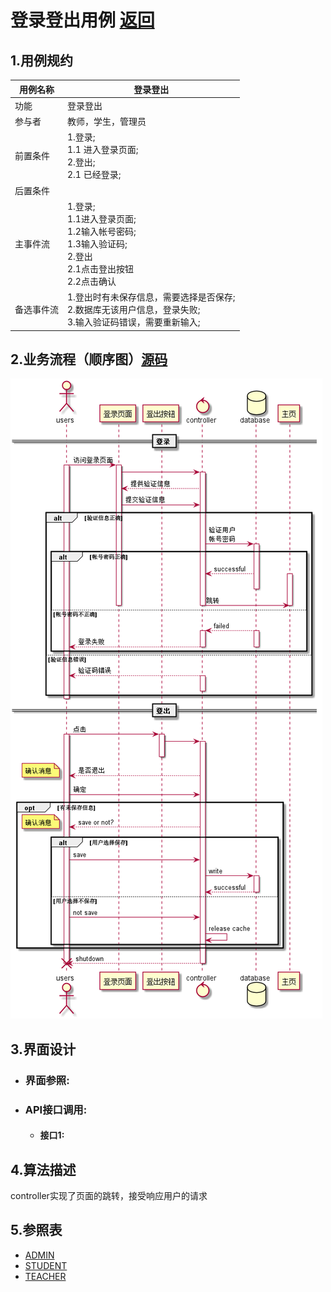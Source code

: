 # 登录登出用例 [返回][1]
## 1.用例规约
<table>
    <thead>
        <tr>
            <th>用例名称</th>
            <th>登录登出</th>
        </tr>
    </thead>
    <tbody>
         <tr>
            <td>功能</td>
            <td>登录登出</td>
         </tr>
         <tr>
            <td>参与者</td>
            <td>教师，学生，管理员</td>
         </tr>
         <tr>
            <td>前置条件</td>
            <td>1.登录;<br>
                1.1 进入登录页面;<br>
                2.登出;<br>
                2.1 已经登录;<br>
            </td>
         </tr>
         <tr>
            <td>后置条件</td>
            <td></td>
         </tr>
         <tr>
            <td>主事件流</td>
            <td>1.登录;<br>
                1.1进入登录页面;<br>
                1.2输入帐号密码;<br>
                1.3输入验证码;<br>
                2.登出<br>
                2.1点击登出按钮<br>
                2.2点击确认<br>
            </td>
         </tr>
         <tr>
            <td>备选事件流</td>
            <td>1.登出时有未保存信息，需要选择是否保存;<br>
                2.数据库无该用户信息，登录失败;<br>
                3.输入验证码错误，需要重新输入;<br>
            </td>
         </tr>
    </tbody>
</table>

## 2.业务流程（顺序图）[源码][2]
<img src="https://github.com/mzy1997/is_analysis/blob/master/test6/sequence登录登出.png"/>

## 3.界面设计
- ### 界面参照:
- ### API接口调用:
    - #### 接口1:

## 4.算法描述
controller实现了页面的跳转，接受响应用户的请求

## 5.参照表
- [ADMIN][3]
- [STUDENT][4]
- [TEACHER][5]




[1]: https://github.com/mzy1997/is_analysis/blob/master/test6/README.md    "返回" 
[2]: https://github.com/mzy1997/is_analysis/blob/master/test6/src/loginAndLogout.puml    "源码" 
[3]: https://github.com/mzy1997/is_analysis/blob/master/test6/数据库设计.md/#ADMIN表管理员表    "LESSON"  
[4]: https://github.com/mzy1997/is_analysis/blob/master/test6/数据库设计.md/#STUDENT表学生表    "STUDENT" 
[5]: https://github.com/mzy1997/is_analysis/blob/master/test6/数据库设计.md/#TEACHER表教师表    "TEACHER" 


